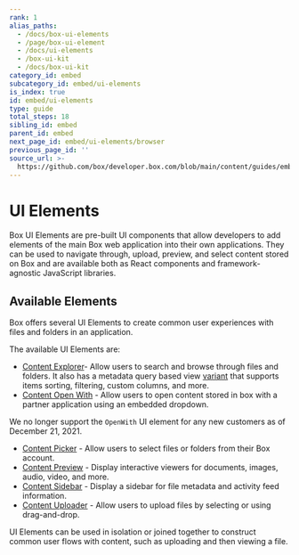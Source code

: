 ```yaml
---
rank: 1
alias_paths:
  - /docs/box-ui-elements
  - /page/box-ui-element
  - /docs/ui-elements
  - /box-ui-kit
  - /docs/box-ui-kit
category_id: embed
subcategory_id: embed/ui-elements
is_index: true
id: embed/ui-elements
type: guide
total_steps: 18
sibling_id: embed
parent_id: embed
next_page_id: embed/ui-elements/browser
previous_page_id: ''
source_url: >-
  https://github.com/box/developer.box.com/blob/main/content/guides/embed/ui-elements/index.md
---
```

# UI Elements

Box UI Elements are pre-built UI components that allow developers to add
elements of the main Box web application into their own applications. They can
be used to navigate through, upload, preview, and select content stored on Box
and are available both as React components and framework-agnostic JavaScript
libraries.

## Available Elements

Box offers several UI Elements to create common user experiences with files and
folders in an application.

The available UI Elements are:

* [Content Explorer][explorer]- Allow users to search and browse through files and folders. It also has a metadata query based view [variant][explorer-metadata] that supports items sorting, filtering, custom columns, and more.
* [Content Open With][openwith] - Allow users to open content stored in box with a partner application using an embedded dropdown.

<Message type='warning'>

We no longer support the `OpenWith` UI element for any new customers as of December 21, 2021.

</Message>

* [Content Picker][picker] - Allow users to select files or folders from their Box account.
* [Content Preview][preview] - Display interactive viewers for documents, images, audio, video, and more.
* [Content Sidebar][sidebar] - Display a sidebar for file metadata and activity feed information.
* [Content Uploader][uploader] - Allow users to upload files by selecting or using drag-and-drop.

UI Elements can be used in isolation or joined together to construct common user
flows with content, such as uploading and then viewing a file.

[explorer]: g://embed/ui-elements/explorer
[openwith]: g://embed/ui-elements/open-with
[picker]: g://embed/ui-elements/picker
[preview]: g://embed/ui-elements/preview
[sidebar]: g://embed/ui-elements/sidebar
[uploader]: g://embed/ui-elements/uploader
[explorer-metadata]: g://embed/ui-elements/explorer-metadata-v2